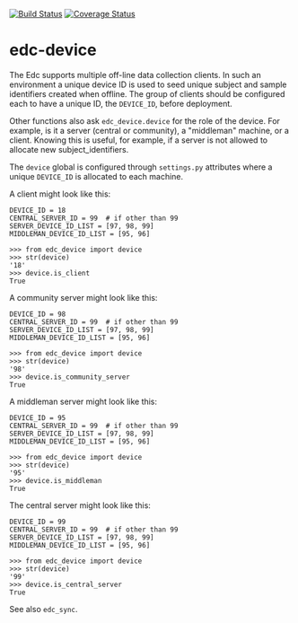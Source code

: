 [![Build Status](https://travis-ci.org/botswana-harvard/edc-device.svg?branch=develop)](https://travis-ci.org/botswana-harvard/edc-device)
[![Coverage Status](https://coveralls.io/repos/botswana-harvard/edc-device/badge.svg?branch=develop&service=github)](https://coveralls.io/github/botswana-harvard/edc-device?branch=develop)

# edc-device

The Edc supports multiple off-line data collection clients. In such an environment a unique device ID is used to seed unique subject and sample identifiers created when offline. The group of clients should be configured each to have a unique ID, the `DEVICE_ID`, before deployment.

Other functions also ask `edc_device.device` for the role of the device. For example, is it a server (central or community), a "middleman" machine, or a client. Knowing this is useful, for example, if a server is not allowed to allocate new subject_identifiers.

The `device` global is configured through `settings.py` attributes where a unique `DEVICE_ID` is allocated to each machine.

A client might look like this:

	DEVICE_ID = 18
	CENTRAL_SERVER_ID = 99  # if other than 99
	SERVER_DEVICE_ID_LIST = [97, 98, 99]
	MIDDLEMAN_DEVICE_ID_LIST = [95, 96]

	>>> from edc_device import device
	>>> str(device)
	'18'
	>>> device.is_client
	True

A community server might look like this:

	DEVICE_ID = 98
	CENTRAL_SERVER_ID = 99  # if other than 99
	SERVER_DEVICE_ID_LIST = [97, 98, 99]
	MIDDLEMAN_DEVICE_ID_LIST = [95, 96]

	>>> from edc_device import device
	>>> str(device)
	'98'
	>>> device.is_community_server
	True


A middleman server might look like this:

	DEVICE_ID = 95
	CENTRAL_SERVER_ID = 99  # if other than 99
	SERVER_DEVICE_ID_LIST = [97, 98, 99]
	MIDDLEMAN_DEVICE_ID_LIST = [95, 96]

	>>> from edc_device import device
	>>> str(device)
	'95'
	>>> device.is_middleman
	True

The central server might look like this:

	DEVICE_ID = 99
	CENTRAL_SERVER_ID = 99  # if other than 99
	SERVER_DEVICE_ID_LIST = [97, 98, 99]
	MIDDLEMAN_DEVICE_ID_LIST = [95, 96]

	>>> from edc_device import device
	>>> str(device)
	'99'
	>>> device.is_central_server
	True

See also `edc_sync`.
